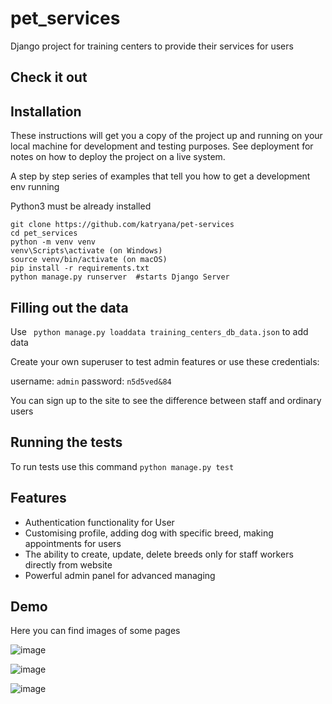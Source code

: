 # pet_services

Django project for training centers to provide their services for users

## Check it out


## Installation

These instructions will get you a copy of the project up and running on your local machine for development and testing purposes. See deployment for notes on how to deploy the project on a live system.

A step by step series of examples that tell you how to get a development env running

Python3 must be already installed

```shell
git clone https://github.com/katryana/pet-services
cd pet_services
python -m venv venv
venv\Scripts\activate (on Windows)
source venv/bin/activate (on macOS)
pip install -r requirements.txt
python manage.py runserver  #starts Django Server
```

## Filling out the data

Use ``` python manage.py loaddata training_centers_db_data.json``` to add data

Create your own superuser to test admin features or use these credentials:

username: ``` admin ``` 
password: ```n5d5ved&84```

You can sign up to the site to see the difference between staff and ordinary users

## Running the tests

To run tests use this command ```python manage.py test ```

## Features

* Authentication functionality for User
* Customising profile, adding dog with specific breed, making appointments for users 
* The ability to create, update, delete breeds only for staff workers directly from website
* Powerful admin panel for advanced managing

## Demo

Here you can find images of some pages

![image](https://github.com/katryana/pet-services/assets/136272476/f2efdd71-f358-429c-9da4-1a49583e2b00)

![image](https://github.com/katryana/pet-services/assets/136272476/39a5192a-ba59-49e9-bcdf-5ff4c545634b)

![image](https://github.com/katryana/pet-services/assets/136272476/81a500b4-8fe5-47cd-81ad-41db7626251b)
